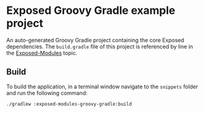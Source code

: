 # Exposed Groovy Gradle example project

An auto-generated Groovy Gradle project containing the core Exposed dependencies.
The `build.gradle` file of this project is referenced by line in the
[Exposed-Modules](../../topics/Exposed-Modules.md) topic.

## Build

To build the application, in a terminal window navigate to the `snippets` folder and run the following command:

```shell
./gradlew :exposed-modules-groovy-gradle:build
```
